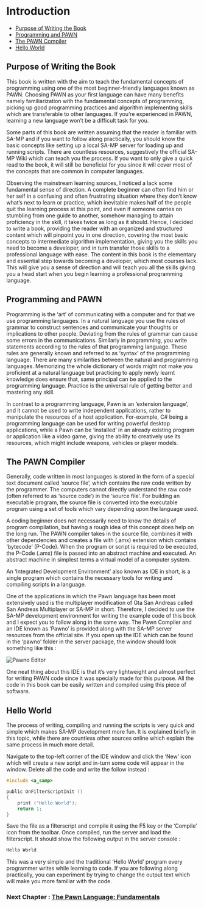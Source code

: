 # Introduction

- [Purpose of Writing the Book](#purpose-of-writing-the-book)
- [Programming and PAWN](#programming-and-pawn)
- [The PAWN Compiler](#the-pawn-compiler)
- [Hello World](#hello-world)



## Purpose of Writing the Book
This book is written with the aim to teach the fundamental concepts of programming using one of the most beginner-friendly languages known as PAWN. Choosing PAWN as your first language can have many benefits namely familiarization with the fundamental concepts of programming, picking up good programming practices and algorithm implementing skills which are transferable to other languages. If you’re experienced in PAWN, learning a new language won’t be a difficult task for you.

Some parts of this book are written assuming that the reader is familiar with SA-MP and if you want to follow along practically, you should know the basic concepts like setting up a local SA-MP server for loading up and running scripts. There are countless resources, suggestively the official SA-MP Wiki which can teach you the process. If you want to only give a quick read to the book, it will still be beneficial for you since it will cover most of the concepts that are common in computer languages.

Observing the mainstream learning sources, I noticed a lack some fundamental sense of direction. A complete beginner can often find him or her self in a confusing and often frustrating situation where they don’t know what’s next to learn or practice, which inevitable makes half of the people quit the learning process at this point, and even if someone carries on stumbling from one guide to another, somehow managing to attain proficiency in the skill, it takes twice as long as it should. Hence, I decided to write a book, providing the reader with an organized and structured content which will pinpoint you in one direction, covering the most basic concepts to intermediate algorithm implementation, giving you the skills you need to become a developer, and in turn transfer those skills to a professional language with ease. The content in this book is the elementary and essential step towards becoming a developer, which most courses lack. This will give you a sense of direction and will teach you all the skills giving you a head start when you begin learning a professional programming language.



## Programming and PAWN
Programming is the ‘art’ of communicating with a computer and for that we use programming languages. In a natural language you use the rules of grammar to construct sentences and communicate your thoughts or implications to other people. Deviating from the rules of grammar can cause some errors in the communications. Similarly in programming, you write statements according to the rules of that programming language. These rules are generally known and referred to as ‘syntax’ of the programming language. There are many similarities between the natural and programming languages. Memorizing the whole dictionary of words might not make you proficient at a natural language but practicing to apply newly learnt knowledge does ensure that, same principal can be applied to the programming language. Practice is the universal rule of getting better and mastering any skill. 

In contrast to a programming language, Pawn is an ‘extension language’, and it cannot be used to write independent applications, rather to manipulate the resources of a host application. For-example, C# being a programming language can be used for writing powerful desktop applications, while a Pawn can be ‘installed’ in an already existing program or application like a video game, giving the ability to creatively use its resources, which might include weapons, vehicles or player models.



## The PAWN Compiler
Generally, code written in most languages is stored in the form of a special text document called ‘source file’, which contains the raw code written by the programmer. The computers cannot directly understand the raw code (often referred to as ‘source code’) in the ‘source file’. For building an executable program, the source file is converted into the executable program using a set of tools which vary depending upon the language used. 

A coding beginner does not necessarily need to know the details of program compilation, but having a rough idea of this concept does help on the long run. The PAWN compiler takes in the source file, combines it with other dependencies and creates a file with (.amx) extension which contains ‘bytecode’ (P-Code). When the program or script is required to be executed, the P-Code (.amx) file is passed into an abstract machine and executed. An abstract machine in simplest terms a virtual model of a computer system.

An ‘Integrated Development Environment’ also known as IDE in short, is a single program which contains the necessary tools for writing and compiling scripts in a language.

One of the applications in which the Pawn language has been most extensively used is the multiplayer modification of Gta San Andreas called San Andreas Multiplayer or SA-MP in short. Therefore, I decided to use the SA-MP development environment for writing the example code of this book and I expect you to follow along in the same way. The Pawn Compiler and an IDE known as ‘Pawno’ is provided along with the SA-MP server resources from the official site. If you open up the IDE which can be found in the ‘pawno’ folder in the server package, the window should look something like this :

![Pawno Editor](https://i.imgur.com/dWx12w2.png)

One neat thing about this IDE is that it’s very lightweight and almost perfect for writing PAWN code since it was specially made for this purpose. All the code in this book can be easily written and compiled using this piece of software.



## Hello World
The process of writing, compiling and running the scripts is very quick and simple which makes SA-MP development more fun. It is explained briefly in this topic, while there are countless other sources online which explain the same process in much more detail.

Navigate to the top-left corner of the IDE window and click the ‘New’ icon which will create a new script and in-turn some code will appear in the window. Delete all the code and write the follow instead :
```c
#include <a_samp>

public OnFilterScriptInit ()
{
    print ("Hello World");
    return 1;
}
```
Save the file as a filterscript and compile it using the F5 key or the ‘Compile’ icon from the toolbar. Once compiled, run the server and load the filterscript. It should show the following output in the server console :
```c
Hello World
```
This was a very simple and the traditional ‘Hello World’ program every programmer writes while learning to code. If you are following along practically, you can experiment by trying to change the output text which will make you more familiar with the code. 

### Next Chapter : [The Pawn Language: Fundamentals](https://github.com/Mou1z/From-A-Little-Clucker-To-A-Spam-Machine/blob/main/Fundamentals.md)
